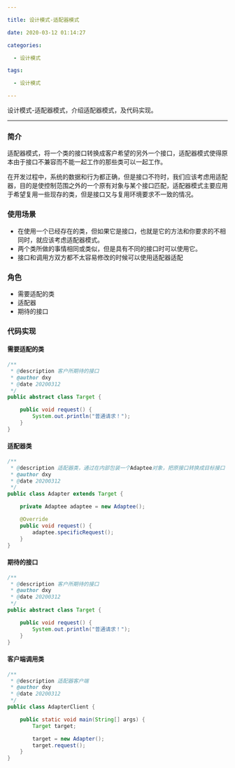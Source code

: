 ```yaml
---

title: 设计模式-适配器模式

date: 2020-03-12 01:14:27

categories:

  - 设计模式

tags:

  - 设计模式

---
```


设计模式-适配器模式，介绍适配器模式，及代码实现。

<!-- more -->

------------

### 简介

适配器模式，将一个类的接口转换成客户希望的另外一个接口，适配器模式使得原本由于接口不兼容而不能一起工作的那些类可以一起工作。

在开发过程中，系统的数据和行为都正确，但是接口不符时，我们应该考虑用适配器，目的是使控制范围之外的一个原有对象与某个接口匹配，适配器模式主要应用于希望复用一些现存的类，但是接口又与复用环境要求不一致的情况。

### 使用场景

- 在使用一个已经存在的类，但如果它是接口，也就是它的方法和你要求的不相同时，就应该考虑适配器模式。
- 两个类所做的事情相同或类似，但是具有不同的接口时可以使用它。
- 接口和调用方双方都不太容易修改的时候可以使用适配器适配

### 角色

- 需要适配的类
- 适配器
- 期待的接口

### 代码实现

#### 需要适配的类

```java
/**
 * @description 客户所期待的接口
 * @author dxy
 * @date 20200312
 */
public abstract class Target {

    public void request() {
        System.out.println("普通请求！");
    }
}
```

#### 适配器类

```java
/**
 * @description 适配器类，通过在内部包装一个Adaptee对象，把原接口转换成目标接口
 * @author dxy
 * @date 20200312
 */
public class Adapter extends Target {

    private Adaptee adaptee = new Adaptee();

    @Override
    public void request() {
        adaptee.specificRequest();
    }
}
```

#### 期待的接口

```java
/**
 * @description 客户所期待的接口
 * @author dxy
 * @date 20200312
 */
public abstract class Target {

    public void request() {
        System.out.println("普通请求！");
    }
}
```

#### 客户端调用类

```java
/**
 * @description 适配器客户端
 * @author dxy
 * @date 20200312
 */
public class AdapterClient {

    public static void main(String[] args) {
        Target target;

        target = new Adapter();
        target.request();
    }
}
```


